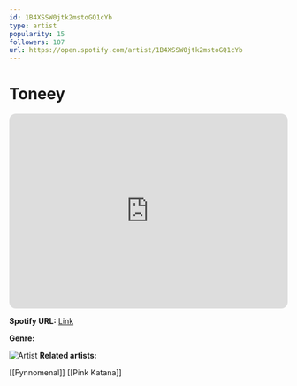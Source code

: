 ```yaml
---
id: 1B4XSSW0jtk2mstoGQ1cYb
type: artist
popularity: 15
followers: 107
url: https://open.spotify.com/artist/1B4XSSW0jtk2mstoGQ1cYb
---
```

# Toneey

<iframe style="border-radius:12px" src="https://open.spotify.com/embed/artist/1B4XSSW0jtk2mstoGQ1cYb" width="100%" height="352" frameBorder="0" allowfullscreen="" allow="autoplay; clipboard-write; encrypted-media; fullscreen; picture-in-picture" loading="lazy"></iframe>

**Spotify URL:** [Link](https://open.spotify.com/artist/1B4XSSW0jtk2mstoGQ1cYb)

**Genre:** 

![Artist](https://i.scdn.co/image/ab6761610000e5eb25996bfaebdf661b435e39d9)
**Related artists:**

[[Fynnomenal]]
[[Pink Katana]]
